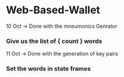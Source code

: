 # Web-Based-Wallet
10 Oct -> Done with the mneumonics Genrator 
  ### Give us the list of { count } words 

11 Oct -> Done with the generation of key pairs 
  ### Set the words in state frames